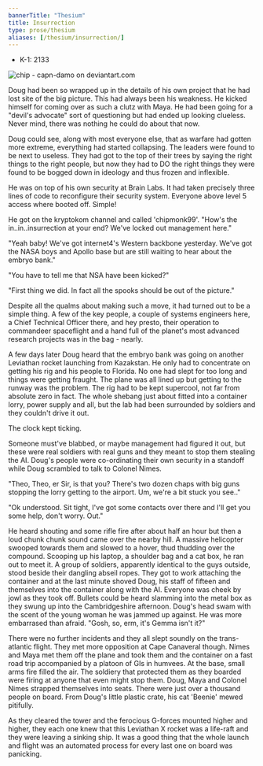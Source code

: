 ```yaml
---
bannerTitle: "Thesium" 
title: Insurrection
type: prose/thesium
aliases: [/thesium/insurrection/]
---
```


<div class="data">

- K-1: 2133

</div>

![chip - capn-damo on deviantart.com](/images/thesium/insurrection-chip.jpg)

Doug had been so wrapped up in the details of his own project that he had lost
site of the big picture. This had always been his weakness. He kicked himself
for coming over as such a clutz with Maya. He had been going for a "devil's
advocate" sort of questioning but had ended up looking clueless. Never mind,
there was nothing he could do about that now.

Doug could see, along with most everyone else, that as warfare had gotten more
extreme, everything had started collapsing. The leaders were found to be next to
useless. They had got to the top of their trees by saying the right things to
the right people, but now they had to DO the right things they were found to be
bogged down in ideology and thus frozen and inflexible.

He was on top of his own security at Brain Labs. It had taken precisely three
lines of code to reconfigure their security system. Everyone above level 5
access where booted off. Simple!

He got on the kryptokom channel and called 'chipmonk99'. "How's the
in..in..insurrection at your end? We've locked out management here."

"Yeah baby! We've got internet4's Western backbone yesterday. We've got the NASA
boys and Apollo base but are still waiting to hear about the embryo bank." 

"You have to tell me that NSA have been kicked?"

"First thing we did. In fact all the spooks should be out of the picture."

Despite all the qualms about making such a move, it had turned out to be a
simple thing. A few of the key people, a couple of systems engineers here, a
Chief Technical Officer there, and hey presto, their operation to commandeer
spaceflight and a hand full of the planet's most advanced research projects was
in the bag - nearly.

A few days later Doug heard that the embryo bank was going on another Leviathan
rocket launching from Kazakstan. He only had to concentrate on getting his rig
and his people to Florida. No one had slept for too long and things were getting
fraught. The plane was all lined up but getting to the runway was the problem.
The rig had to be kept supercool, not far from absolute zero in fact. The whole
shebang just about fitted into a container lorry, power supply and all, but the
lab had been surrounded by soldiers and they couldn't drive it out.

The clock kept ticking.

Someone must've blabbed, or maybe management had figured it out, but these were
real soldiers with real guns and they meant to stop them stealing the AI. Doug's
people were co-ordinating their own security in a standoff while Doug scrambled
to talk to Colonel Nimes.

"Theo, Theo, er Sir, is that you? There's two dozen chaps with big guns stopping
the lorry getting to the airport. Um, we're a bit stuck you see.."

"Ok understood. Sit tight, I've got some contacts over there and I'll get you
some help, don't worry. Out."

He heard shouting and some rifle fire after about half an hour but then a loud
chunk chunk sound came over the nearby hill. A massive helicopter swooped
towards them and slowed to a hover, thud thudding over the compound. Scooping up
his laptop, a shoulder bag and a cat box, he ran out to meet it. A group of
soldiers, apparently identical to the guys outside, stood beside their dangling
abseil ropes. They got to work attaching the container and at the last minute
shoved Doug, his staff of fifteen and themselves into the container along with
the AI. Everyone was cheek by jowl as they took off. Bullets could be heard
slamming into the metal box as they swung up into the Cambridgeshire afternoon.
Doug's head swam with the scent of the young woman he was jammed up against. He
was more embarrased than afraid. "Gosh, so, erm, it's Gemma isn't it?"

There were no further incidents and they all slept soundly on the trans-atlantic
flight. They met more opposition at Cape Canaveral though. Nimes and Maya met
them off the plane and took them and the container on a fast road trip
accompanied by a platoon of GIs in humvees. At the base, small arms fire filled
the air. The soldiery that protected them as they boarded were firing at anyone
that even might stop them. Doug, Maya and Colonel Nimes strapped themselves into
seats. There were just over a thousand people on board. From Doug's little
plastic crate, his cat 'Beenie' mewed pitifully.

As they cleared the tower and the ferocious G-forces mounted higher and higher,
they each one knew that this Leviathan X rocket was a life-raft and they
were leaving a sinking ship. It was a good thing that the whole launch and
flight was an automated process for every last one on board was panicking.
